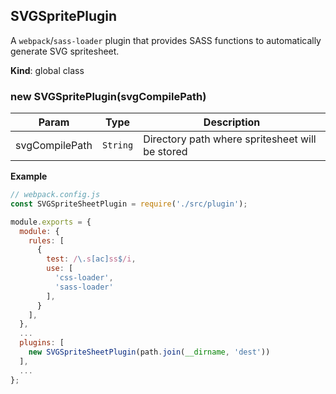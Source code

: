 <a name="SVGSpritePlugin"></a>

## SVGSpritePlugin
A `webpack`/`sass-loader` plugin that provides SASS 
functions to automatically generate SVG spritesheet.

**Kind**: global class  
<a name="new_SVGSpritePlugin_new"></a>

### new SVGSpritePlugin(svgCompilePath)

| Param | Type | Description |
| --- | --- | --- |
| svgCompilePath | <code>String</code> | Directory path where spritesheet will be stored |

**Example**  
```js
// webpack.config.js
const SVGSpriteSheetPlugin = require('./src/plugin');

module.exports = {
  module: {
    rules: [
      {
        test: /\.s[ac]ss$/i,
        use: [
          'css-loader',
          'sass-loader'
        ],
      }
    ],
  },
  ...
  plugins: [
    new SVGSpriteSheetPlugin(path.join(__dirname, 'dest'))
  ],
  ...
};
```
